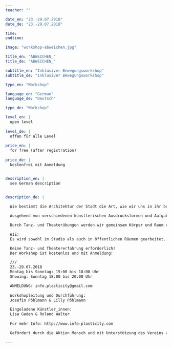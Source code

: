 ```yaml
---
teacher: ""

date_en: "23.-29.07.2018"
date_de: "23.-29.07.2018"

time: 
endtime: 

image: "workshop-abweichen.jpg"

title_en: "ABWEICHEN_"
title_de: "ABWEICHEN_"

subtitle_en: "Inklusiver Bewegungsworkshop"
subtitle_de: "Inklusiver Bewegungsworkshop"

type_en: "Workshop"

language_en: "German"
language_de: "Deutsch"

type_de: "Workshop"

level_en: |
  open level  
  
level_de: |
  offen für alle Level  
  
price_en: |
  for free (after registration)
  
price_de: |
  kostenfrei mit Anmeldung


description_en: |
  see German description

  
description_de: |

  Wie bestimmt die Architektur der Stadt die Art, wie wir uns in ihr bewegen und agieren? Wann weichen wir freiwillig ab/aus, und wann zwingt uns die Stadt ab- oder auszuweichen?  

  Ausgehend von verschiedenen künstlerischen Ausdrucksformen und Aufgabestellungen wollen wir parallel bestehende Öffentlichkeiten gemeinsam durchstreifen, die Frage nach ihren Grenzverläufen stellen und uns mit ihrer Durchlässigkeit auseinandersetzen.  

  Durch Tanz- und Theaterübungen werden wir gemeinsam Körper und Raum erforschen und unsere auditive, taktile und visuelle Wahrnehmung schärfen. Wir wollen die Differenzen, Abweichungen und Abzweigungen zum Tanzen bringen und beständig in Bewegung halten.  

  WIE:   
  Es wird sowohl im Studio als auch in öffentlichen Räumen gearbeitet. Die Arbeit im Studio soll vor allem dazu dienen, den Teilnehmer_innen verschiedene Herangehensweisen an Bewegung, Text und Schauspiel zu ermöglichen, um sich dann mit den urbanen Räumen auseinanderzusetzen. Mit dieser Voraussetzung werden anschließend Manifestationen und Exkursionen in öffentlichen Räumen entworfen und erprobt. Im Fokus stehen der Dialog und die gemeinsame Reflexion eigener Wahrnehmungen und Erfahrungen, sowie eine gemeinsame Bewegungsrecherche, die am Ende der Woche zu einem Showing führen soll.  

  Keine Tanz- und Theatererfahrung erforderlich!  
  Der Workshop ist kostenlos und mit Anmeldung!  

  ///  
  23.-29.07.2018  
  Montag bis Sonntag: 15:00 bis 18:00 Uhr    
  Showing: Sonntag 18:00 bis 20:00 Uhr  

  ANMELDUNG: info.plasticity@gmail.com  
  
  Workshopleitung und Durchführung:
  Josefin Pöhlmann & Lilly Pöhlmann  

  Eingeladene Künstler_innen:  
  Lisa Gaden & Roland Walter  
  
  Für mehr Info: http://www.info-plasticity.com  

  Gefördert durch die Aktion Mensch und mit Unterstützung des Vereins art aspects.  

---
```




